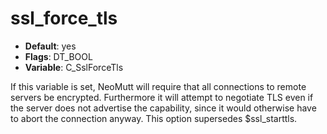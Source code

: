 # ssl_force_tls

- **Default**: yes
- **Flags**: DT_BOOL
- **Variable**: C_SslForceTls

If this variable is set, NeoMutt will require that all connections
to remote servers be encrypted. Furthermore it will attempt to
negotiate TLS even if the server does not advertise the capability,
since it would otherwise have to abort the connection anyway. This
option supersedes $ssl_starttls.
